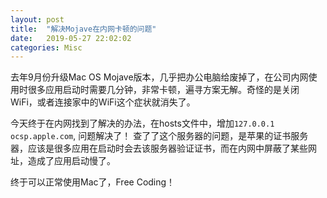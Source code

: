 ```yaml
---
layout: post
title:  "解决Mojave在内网卡顿的问题"
date:   2019-05-27 22:02:02
categories: Misc
---
```

去年9月份升级Mac OS Mojave版本，几乎把办公电脑给废掉了，在公司内网使用时很多应用启动时需要几分钟，非常卡顿，遍寻方案无解。奇怪的是关闭WiFi，或者连接家中的WiFi这个症状就消失了。

今天终于在内网找到了解决的办法，在hosts文件中，增加`127.0.0.1 ocsp.apple.com`, 问题解决了！
查了了这个服务器的问题，是苹果的证书服务器，应该是很多应用在启动时会去该服务器验证证书，而在内网中屏蔽了某些网址，造成了应用启动慢了。

终于可以正常使用Mac了，Free Coding！